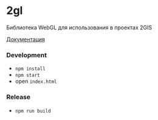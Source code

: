 # 2gl
Библиотека WebGL для использования в проектах 2GIS

[Документация](https://2gis.github.io/2gl/docs)

### Development
* `npm install`
* `npm start`
* open `index.html`

### Release
* `npm run build`
